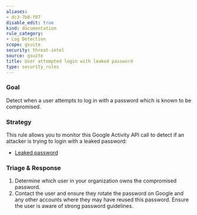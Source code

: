 ```yaml
---
aliases:
- dc3-7b8-f07
disable_edit: true
kind: documentation
rule_category:
- Log Detection
scope: gsuite
security: threat-intel
source: gsuite
title: User attempted login with leaked password
type: security_rules
---
```


### Goal
Detect when a user attempts to log in with a password which is known to be compromised.

### Strategy
This rule allows you to monitor this Google Activity API call to detect if an attacker is trying to login with a leaked password: 

* [Leaked password][1]

### Triage & Response
1. Determine which user in your organization owns the compromised password.
2. Contact the user and ensure they rotate the password on Google and any other accounts where they may have reused this password. Ensure the user is aware of strong password guidelines.

[1]: https://developers.google.com/admin-sdk/reports/v1/appendix/activity/login#account_disabled_password_leak

